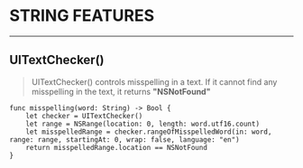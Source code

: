 # STRING FEATURES

---
## UITextChecker()

> UITextChecker() controls misspelling in a text. If it cannot find any misspelling in the text, it returns **"NSNotFound"**


    func misspelling(word: String) -> Bool {
        let checker = UITextChecker()
        let range = NSRange(location: 0, length: word.utf16.count)
        let misspelledRange = checker.rangeOfMisspelledWord(in: word, range: range, startingAt: 0, wrap: false, language: "en")
        return misspelledRange.location == NSNotFound
    }
